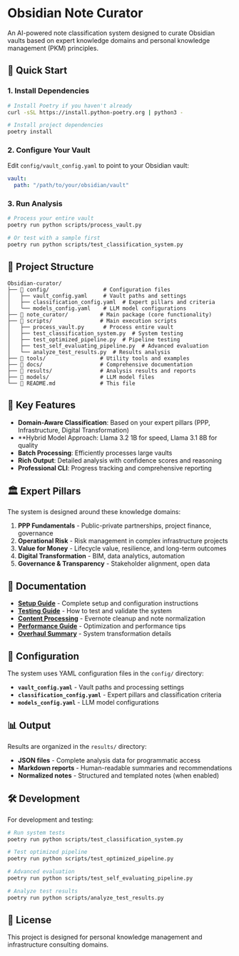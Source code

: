 # Obsidian Note Curator

An AI-powered note classification system designed to curate Obsidian vaults based on expert knowledge domains and personal knowledge management (PKM) principles.

## 🚀 Quick Start

### 1. Install Dependencies
```bash
# Install Poetry if you haven't already
curl -sSL https://install.python-poetry.org | python3 -

# Install project dependencies
poetry install
```

### 2. Configure Your Vault
Edit `config/vault_config.yaml` to point to your Obsidian vault:
```yaml
vault:
  path: "/path/to/your/obsidian/vault"
```

### 3. Run Analysis
```bash
# Process your entire vault
poetry run python scripts/process_vault.py

# Or test with a sample first
poetry run python scripts/test_classification_system.py
```

## 📁 Project Structure

```
Obsidian-curator/
├── 📂 config/                 # Configuration files
│   ├── vault_config.yaml     # Vault paths and settings
│   ├── classification_config.yaml  # Expert pillars and criteria
│   └── models_config.yaml    # LLM model configurations
├── 📂 note_curator/          # Main package (core functionality)
├── 📂 scripts/               # Main execution scripts
│   ├── process_vault.py      # Process entire vault
│   ├── test_classification_system.py  # System testing
│   ├── test_optimized_pipeline.py  # Pipeline testing
│   ├── test_self_evaluating_pipeline.py  # Advanced evaluation
│   └── analyze_test_results.py  # Results analysis
├── 📂 tools/                 # Utility tools and examples
├── 📂 docs/                  # Comprehensive documentation
├── 📂 results/               # Analysis results and reports
├── 📂 models/                # LLM model files
└── 📄 README.md              # This file
```

## 🎯 Key Features

- **Domain-Aware Classification**: Based on your expert pillars (PPP, Infrastructure, Digital Transformation)
- **Hybrid Model Approach: Llama 3.2 1B for speed, Llama 3.1 8B for quality
- **Batch Processing**: Efficiently processes large vaults
- **Rich Output**: Detailed analysis with confidence scores and reasoning
- **Professional CLI**: Progress tracking and comprehensive reporting

## 🏛️ Expert Pillars

The system is designed around these knowledge domains:

1. **PPP Fundamentals** - Public-private partnerships, project finance, governance
2. **Operational Risk** - Risk management in complex infrastructure projects
3. **Value for Money** - Lifecycle value, resilience, and long-term outcomes
4. **Digital Transformation** - BIM, data analytics, automation
5. **Governance & Transparency** - Stakeholder alignment, open data

## 📖 Documentation

- **[Setup Guide](docs/SETUP.md)** - Complete setup and configuration instructions
- **[Testing Guide](docs/TESTING_GUIDE.md)** - How to test and validate the system
- **[Content Processing](docs/CONTENT_PROCESSING.md)** - Evernote cleanup and note normalization
- **[Performance Guide](docs/PERFORMANCE.md)** - Optimization and performance tips
- **[Overhaul Summary](docs/OVERHAUL_SUMMARY.md)** - System transformation details

## 🔧 Configuration

The system uses YAML configuration files in the `config/` directory:

- **`vault_config.yaml`** - Vault paths and processing settings
- **`classification_config.yaml`** - Expert pillars and classification criteria
- **`models_config.yaml`** - LLM model configurations

## 📊 Output

Results are organized in the `results/` directory:

- **JSON files** - Complete analysis data for programmatic access
- **Markdown reports** - Human-readable summaries and recommendations
- **Normalized notes** - Structured and templated notes (when enabled)

## 🛠️ Development

For development and testing:

```bash
# Run system tests
poetry run python scripts/test_classification_system.py

# Test optimized pipeline
poetry run python scripts/test_optimized_pipeline.py

# Advanced evaluation
poetry run python scripts/test_self_evaluating_pipeline.py

# Analyze test results
poetry run python scripts/analyze_test_results.py
```

## 📝 License

This project is designed for personal knowledge management and infrastructure consulting domains. 